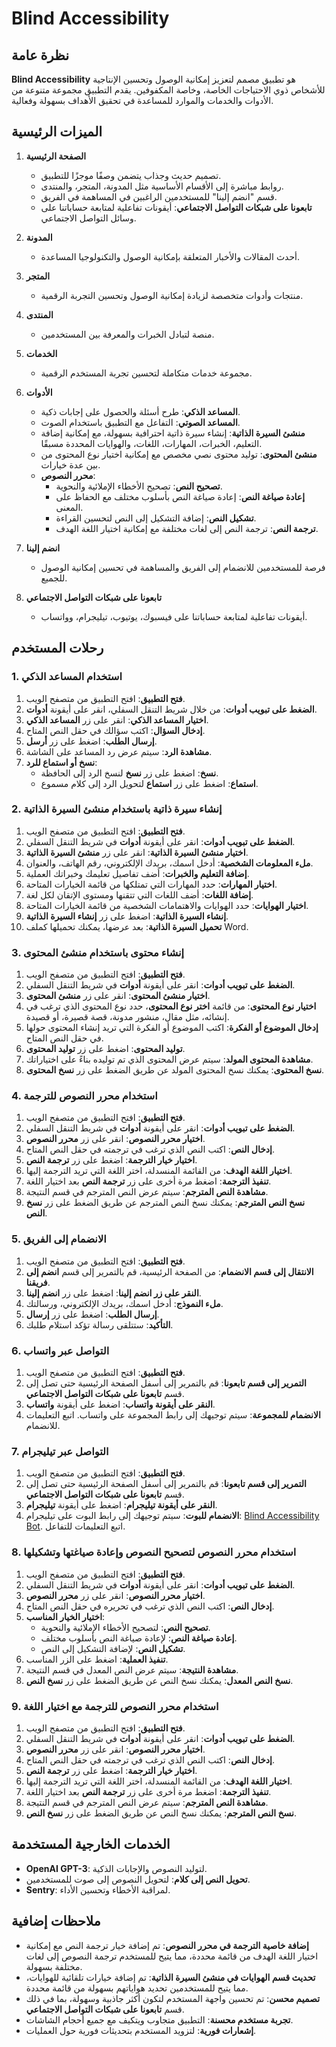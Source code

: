 # Blind Accessibility

## نظرة عامة

**Blind Accessibility** هو تطبيق مصمم لتعزيز إمكانية الوصول وتحسين الإنتاجية للأشخاص ذوي الاحتياجات الخاصة، وخاصة المكفوفين. يقدم التطبيق مجموعة متنوعة من الأدوات والخدمات والموارد للمساعدة في تحقيق الأهداف بسهولة وفعالية.

## الميزات الرئيسية

1. **الصفحة الرئيسية**
   - تصميم حديث وجذاب يتضمن وصفًا موجزًا للتطبيق.
   - روابط مباشرة إلى الأقسام الأساسية مثل المدونة، المتجر، والمنتدى.
   - قسم "انضم إلينا" للمستخدمين الراغبين في المساهمة في الفريق.
   - **تابعونا على شبكات التواصل الاجتماعي**: أيقونات تفاعلية لمتابعة حساباتنا على وسائل التواصل الاجتماعي.

2. **المدونة**
   - أحدث المقالات والأخبار المتعلقة بإمكانية الوصول والتكنولوجيا المساعدة.

3. **المتجر**
   - منتجات وأدوات متخصصة لزيادة إمكانية الوصول وتحسين التجربة الرقمية.

4. **المنتدى**
   - منصة لتبادل الخبرات والمعرفة بين المستخدمين.

5. **الخدمات**
   - مجموعة خدمات متكاملة لتحسين تجربة المستخدم الرقمية.

6. **الأدوات**
   - **المساعد الذكي**: طرح أسئلة والحصول على إجابات ذكية.
   - **المساعد الصوتي**: التفاعل مع التطبيق باستخدام الصوت.
   - **منشئ السيرة الذاتية**: إنشاء سيرة ذاتية احترافية بسهولة، مع إمكانية إضافة التعليم، الخبرات، المهارات، اللغات، والهوايات المحددة مسبقًا.
   - **منشئ المحتوى**: توليد محتوى نصي مخصص مع إمكانية اختيار نوع المحتوى من بين عدة خيارات.
   - **محرر النصوص**:
     - **تصحيح النص**: تصحيح الأخطاء الإملائية والنحوية.
     - **إعادة صياغة النص**: إعادة صياغة النص بأسلوب مختلف مع الحفاظ على المعنى.
     - **تشكيل النص**: إضافة التشكيل إلى النص لتحسين القراءة.
     - **ترجمة النص**: ترجمة النص إلى لغات مختلفة مع إمكانية اختيار اللغة الهدف.

7. **انضم إلينا**
   - فرصة للمستخدمين للانضمام إلى الفريق والمساهمة في تحسين إمكانية الوصول للجميع.

8. **تابعونا على شبكات التواصل الاجتماعي**
   - أيقونات تفاعلية لمتابعة حساباتنا على فيسبوك، يوتيوب، تيليجرام، وواتساب.

## رحلات المستخدم

### 1. استخدام المساعد الذكي

1. **فتح التطبيق**: افتح التطبيق من متصفح الويب.
2. **الضغط على تبويب أدوات**: من خلال شريط التنقل السفلي، انقر على أيقونة **أدوات**.
3. **اختيار المساعد الذكي**: انقر على زر **المساعد الذكي**.
4. **إدخال السؤال**: اكتب سؤالك في حقل النص المتاح.
5. **إرسال الطلب**: اضغط على زر **أرسل**.
6. **مشاهدة الرد**: سيتم عرض رد المساعد على الشاشة.
7. **نسخ أو استماع للرد**:
   - **نسخ**: اضغط على زر **نسخ** لنسخ الرد إلى الحافظة.
   - **استماع**: اضغط على زر **استماع** لتحويل الرد إلى كلام مسموع.

### 2. إنشاء سيرة ذاتية باستخدام منشئ السيرة الذاتية

1. **فتح التطبيق**: افتح التطبيق من متصفح الويب.
2. **الضغط على تبويب أدوات**: انقر على أيقونة **أدوات** في شريط التنقل السفلي.
3. **اختيار منشئ السيرة الذاتية**: انقر على زر **منشئ السيرة الذاتية**.
4. **ملء المعلومات الشخصية**: أدخل اسمك، بريدك الإلكتروني، رقم الهاتف، والعنوان.
5. **إضافة التعليم والخبرات**: أضف تفاصيل تعليمك وخبراتك العملية.
6. **اختيار المهارات**: حدد المهارات التي تمتلكها من قائمة الخيارات المتاحة.
7. **إضافة اللغات**: أضف اللغات التي تتقنها ومستوى الإتقان لكل لغة.
8. **اختيار الهوايات**: حدد الهوايات والاهتمامات الشخصية من قائمة الخيارات المتاحة.
9. **إنشاء السيرة الذاتية**: اضغط على زر **إنشاء السيرة الذاتية**.
10. **تحميل السيرة الذاتية**: بعد عرضها، يمكنك تحميلها كملف Word.

### 3. إنشاء محتوى باستخدام منشئ المحتوى

1. **فتح التطبيق**: افتح التطبيق من متصفح الويب.
2. **الضغط على تبويب أدوات**: انقر على أيقونة **أدوات** في شريط التنقل السفلي.
3. **اختيار منشئ المحتوى**: انقر على زر **منشئ المحتوى**.
4. **اختيار نوع المحتوى**: من قائمة **اختر نوع المحتوى**، حدد نوع المحتوى الذي ترغب في إنشائه، مثل مقال، منشور مدونة، قصة قصيرة، أو قصيدة.
5. **إدخال الموضوع أو الفكرة**: اكتب الموضوع أو الفكرة التي تريد إنشاء المحتوى حولها في حقل النص المتاح.
6. **توليد المحتوى**: اضغط على زر **توليد المحتوى**.
7. **مشاهدة المحتوى المولد**: سيتم عرض المحتوى الذي تم توليده بناءً على اختياراتك.
8. **نسخ المحتوى**: يمكنك نسخ المحتوى المولد عن طريق الضغط على زر **نسخ المحتوى**.

### 4. استخدام محرر النصوص للترجمة

1. **فتح التطبيق**: افتح التطبيق من متصفح الويب.
2. **الضغط على تبويب أدوات**: انقر على أيقونة **أدوات** في شريط التنقل السفلي.
3. **اختيار محرر النصوص**: انقر على زر **محرر النصوص**.
4. **إدخال النص**: اكتب النص الذي ترغب في ترجمته في حقل النص المتاح.
5. **اختيار خيار الترجمة**: اضغط على زر **ترجمة النص**.
6. **اختيار اللغة الهدف**: من القائمة المنسدلة، اختر اللغة التي تريد الترجمة إليها.
7. **تنفيذ الترجمة**: اضغط مرة أخرى على زر **ترجمة النص** بعد اختيار اللغة.
8. **مشاهدة النص المترجم**: سيتم عرض النص المترجم في قسم النتيجة.
9. **نسخ النص المترجم**: يمكنك نسخ النص المترجم عن طريق الضغط على زر **نسخ النص**.

### 5. الانضمام إلى الفريق

1. **فتح التطبيق**: افتح التطبيق من متصفح الويب.
2. **الانتقال إلى قسم الانضمام**: من الصفحة الرئيسية، قم بالتمرير إلى قسم **انضم إلى فريقنا**.
3. **النقر على زر انضم إلينا**: اضغط على زر **انضم إلينا**.
4. **ملء النموذج**: أدخل اسمك، بريدك الإلكتروني، ورسالتك.
5. **إرسال الطلب**: اضغط على زر **إرسال**.
6. **التأكيد**: ستتلقى رسالة تؤكد استلام طلبك.

### 6. التواصل عبر واتساب

1. **فتح التطبيق**: افتح التطبيق من متصفح الويب.
2. **التمرير إلى قسم تابعونا**: قم بالتمرير إلى أسفل الصفحة الرئيسية حتى تصل إلى قسم **تابعونا على شبكات التواصل الاجتماعي**.
3. **النقر على أيقونة واتساب**: اضغط على أيقونة **واتساب**.
4. **الانضمام للمجموعة**: سيتم توجيهك إلى رابط المجموعة على واتساب. اتبع التعليمات للانضمام.

### 7. التواصل عبر تيليجرام

1. **فتح التطبيق**: افتح التطبيق من متصفح الويب.
2. **التمرير إلى قسم تابعونا**: قم بالتمرير إلى أسفل الصفحة الرئيسية حتى تصل إلى قسم **تابعونا على شبكات التواصل الاجتماعي**.
3. **النقر على أيقونة تيليجرام**: اضغط على أيقونة **تيليجرام**.
4. **الانضمام للبوت**: سيتم توجيهك إلى رابط البوت على تيليجرام: [Blind Accessibility Bot](https://t.me/Blindaccessibilitybot). اتبع التعليمات للتفاعل.

### 8. استخدام محرر النصوص لتصحيح النصوص وإعادة صياغتها وتشكيلها

1. **فتح التطبيق**: افتح التطبيق من متصفح الويب.
2. **الضغط على تبويب أدوات**: انقر على أيقونة **أدوات** في شريط التنقل السفلي.
3. **اختيار محرر النصوص**: انقر على زر **محرر النصوص**.
4. **إدخال النص**: اكتب النص الذي ترغب في تحريره في حقل النص المتاح.
5. **اختيار الخيار المناسب**:
   - **تصحيح النص**: لتصحيح الأخطاء الإملائية والنحوية.
   - **إعادة صياغة النص**: لإعادة صياغة النص بأسلوب مختلف.
   - **تشكيل النص**: لإضافة التشكيل إلى النص.
6. **تنفيذ العملية**: اضغط على الزر المناسب.
7. **مشاهدة النتيجة**: سيتم عرض النص المعدل في قسم النتيجة.
8. **نسخ النص المعدل**: يمكنك نسخ النص عن طريق الضغط على زر **نسخ النص**.

### 9. استخدام محرر النصوص للترجمة مع اختيار اللغة

1. **فتح التطبيق**: افتح التطبيق من متصفح الويب.
2. **الضغط على تبويب أدوات**: انقر على أيقونة **أدوات** في شريط التنقل السفلي.
3. **اختيار محرر النصوص**: انقر على زر **محرر النصوص**.
4. **إدخال النص**: اكتب النص الذي ترغب في ترجمته في حقل النص المتاح.
5. **اختيار خيار الترجمة**: اضغط على زر **ترجمة النص**.
6. **اختيار اللغة الهدف**: من القائمة المنسدلة، اختر اللغة التي تريد الترجمة إليها.
7. **تنفيذ الترجمة**: اضغط مرة أخرى على زر **ترجمة النص** بعد اختيار اللغة.
8. **مشاهدة النص المترجم**: سيتم عرض النص المترجم في قسم النتيجة.
9. **نسخ النص المترجم**: يمكنك نسخ النص عن طريق الضغط على زر **نسخ النص**.

## الخدمات الخارجية المستخدمة

- **OpenAI GPT-3**: لتوليد النصوص والإجابات الذكية.
- **تحويل النص إلى كلام**: لتحويل النصوص إلى صوت للمستخدمين.
- **Sentry**: لمراقبة الأخطاء وتحسين الأداء.

## ملاحظات إضافية

- **إضافة خاصية الترجمة في محرر النصوص**: تم إضافة خيار ترجمة النص مع إمكانية اختيار اللغة الهدف من قائمة محددة، مما يتيح للمستخدم ترجمة النصوص إلى لغات مختلفة بسهولة.
- **تحديث قسم الهوايات في منشئ السيرة الذاتية**: تم إضافة خيارات تلقائية للهوايات، مما يتيح للمستخدمين تحديد هواياتهم بسهولة من قائمة محددة.
- **تصميم محسن**: تم تحسين واجهة المستخدم لتكون أكثر جاذبية وسهولة، بما في ذلك قسم **تابعونا على شبكات التواصل الاجتماعي**.
- **تجربة مستخدم محسنة**: التطبيق متجاوب ويتكيف مع جميع أحجام الشاشات.
- **إشعارات فورية**: لتزويد المستخدم بتحديثات فورية حول العمليات.
